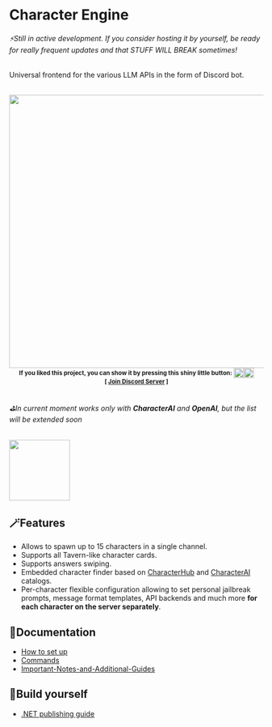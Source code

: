 # Character Engine
###### ⚡Still in active development. If you consider hosting it by yourself, be ready for really frequent updates and that STUFF WILL BREAK sometimes!
Universal frontend for the various LLM APIs in the form of Discord bot.


<div align="center"><br>
  <img width="540" src="https://github.com/drizzle-mizzle/Character-Engine-Discord/assets/55811932/6c81e1d0-e48b-4e35-b5d6-0dc21a9ef1d6"/>
  <br>
  <b><sup>
    If you liked this project, you can show it by pressing this shiny little button: <sub><sub><img height="20" src="https://github.com/drizzle-mizzle/Character-Engine-Discord/assets/55811932/fe5331b5-8264-460d-aeef-9d73724fa16b"/><img height="20" src="https://github.com/drizzle-mizzle/Character-Engine-Discord/assets/55811932/dc1200b4-9871-4b6d-9100-b7b3067276bd"/></sub></sub>
    <br>
    [ <a href="https://discord.gg/JtVzgJ8Znh">Join Discord Server</a> ]
  </b></sup>
</div>
    
##
###### ⛳In current moment works only with **CharacterAI** and **OpenAI**, but the list will be extended soon<br>
  <img width="120" src="https://user-images.githubusercontent.com/55811932/236642586-d4d06f16-2016-4ec6-9481-995f9f251d61.png"/>

## 🪄Features
- Allows to spawn up to 15 characters in a single channel.
- Supports all Tavern-like character cards.
- Supports answers swiping.
- Embedded character finder based on [CharacterHub](https://www.chub.ai/) and [CharacterAI](https://character.ai) catalogs.
- Per-character flexible configuration allowing to set personal jailbreak prompts, message format templates, API backends and much more **for each character on the server separately**.

## 📓Documentation
- [How to set up](https://github.com/drizzle-mizzle/Character-Engine-Discord/wiki/How-to-set-up)
- [Commands](https://github.com/drizzle-mizzle/Character-Engine-Discord/wiki/Commands)
- [Important-Notes-and-Additional-Guides](https://github.com/drizzle-mizzle/Character-Engine-Discord/wiki/Important-Notes-and-Additional-Guides)

## 🧱Build yourself
- [.NET publishing guide](https://github.com/drizzle-mizzle/Character-Engine-Discord/wiki/Build-youself)
